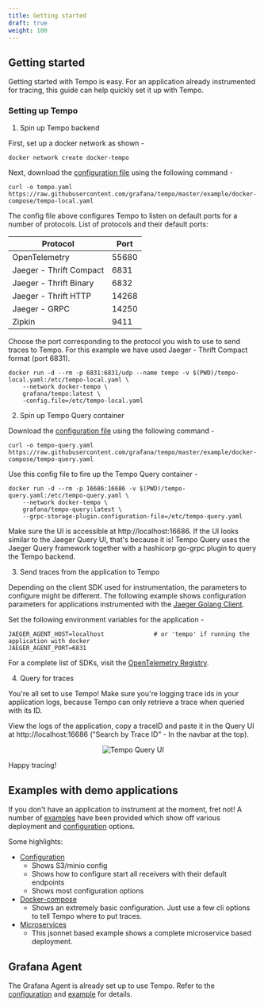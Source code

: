 ```yaml
---
title: Getting started
draft: true
weight: 100
---
```


## Getting started

Getting started with Tempo is easy.  For an application already instrumented for tracing, this guide can help quickly set it up with Tempo.

### Setting up Tempo

1. Spin up Tempo backend

First, set up a docker network as shown -

```
docker network create docker-tempo
```

Next, download the [configuration file](https://github.com/grafana/tempo/blob/master/example/docker-compose/tempo-local.yaml) using the following command -

```
curl -o tempo.yaml https://raw.githubusercontent.com/grafana/tempo/master/example/docker-compose/tempo-local.yaml
```

The config file above configures Tempo to listen on default ports for a number of protocols.
List of protocols and their default ports:

|  Protocol    |   Port  |
|  ---         |   ---   |
|  OpenTelemetry  | 55680 |  # Grafana Agent uses this.
|  Jaeger - Thrift Compact | 6831 |  # Jaeger Golang client uses this when used with JAEGER_AGENT_HOST & JAEGER_AGENT_PORT
|  Jaeger - Thrift Binary |  6832  |
|  Jaeger - Thrift HTTP |  14268 |  # Jaeger Golang client uses this when used with JAEGER_ENDPOINT
|  Jaeger - GRPC |  14250  | # Jaeger Agent uses this.
|  Zipkin  | 9411 |

Choose the port corresponding to the protocol you wish to use to send traces to Tempo. For this example we have used Jaeger - Thrift
Compact format (port 6831).

```
docker run -d --rm -p 6831:6831/udp --name tempo -v $(PWD)/tempo-local.yaml:/etc/tempo-local.yaml \
    --network docker-tempo \
    grafana/tempo:latest \
    -config.file=/etc/tempo-local.yaml
```

2. Spin up Tempo Query container

Download the [configuration file](https://github.com/grafana/tempo/blob/master/example/docker-compose/tempo-query.yaml) using the following command -

```
curl -o tempo-query.yaml https://raw.githubusercontent.com/grafana/tempo/master/example/docker-compose/tempo-query.yaml
```

Use this config file to fire up the Tempo Query container -

```
docker run -d --rm -p 16686:16686 -v $(PWD)/tempo-query.yaml:/etc/tempo-query.yaml \
    --network docker-tempo \
    grafana/tempo-query:latest \
    --grpc-storage-plugin.configuration-file=/etc/tempo-query.yaml
```

Make sure the UI is accessible at http://localhost:16686. If the UI looks similar to the Jaeger Query UI, that's because it is! Tempo Query uses the Jaeger Query framework together with a hashicorp go-grpc plugin to query the Tempo backend.

3. Send traces from the application to Tempo

Depending on the client SDK used for instrumentation, the parameters to configure might be different. The following example shows configuration parameters for applications instrumented with the [Jaeger Golang Client](https://github.com/jaegertracing/jaeger-client-go).

Set the following environment variables for the application -

```
JAEGER_AGENT_HOST=localhost              # or 'tempo' if running the application with docker
JAEGER_AGENT_PORT=6831
```

For a complete list of SDKs, visit the [OpenTelemetry Registry](https://opentelemetry.io/registry/?s=sdk).

4. Query for traces

You're all set to use Tempo! Make sure you're logging trace ids in your application logs, because Tempo can only retrieve a trace when queried with its ID.

View the logs of the application, copy a traceID and paste it in the Query UI at http://localhost:16686 ("Search by Trace ID" - In the navbar at the top).

<p align="center"><img src="../tempo-query-ui.png" alt="Tempo Query UI"></p>

Happy tracing!


## Examples with demo applications

If you don't have an application to instrument at the moment, fret not! A number of [examples](https://github.com/grafana/tempo/tree/master/example) have been provided which show off various deployment and [configuration](../configuration) options.

Some highlights:
- [Configuration](https://github.com/grafana/tempo/blob/master/example/docker-compose/tempo.yaml)
  - Shows S3/minio config
  - Shows how to configure start all receivers with their default endpoints
  - Shows most configuration options
- [Docker-compose](https://github.com/grafana/tempo/blob/master/example/docker-compose/docker-compose.local.yaml)
  - Shows an extremely basic configuration.  Just use a few cli options to tell Tempo where to put traces.
- [Microservices](https://github.com/grafana/tempo/tree/master/example/tk)
  - This jsonnet based example shows a complete microservice based deployment.


## Grafana Agent

The Grafana Agent is already set up to use Tempo.  Refer to the [configuration](https://github.com/grafana/agent/blob/master/docs/configuration-reference.md#tempo_config) and [example](https://github.com/grafana/agent/blob/master/example/docker-compose/agent/config/agent.yaml) for details.
